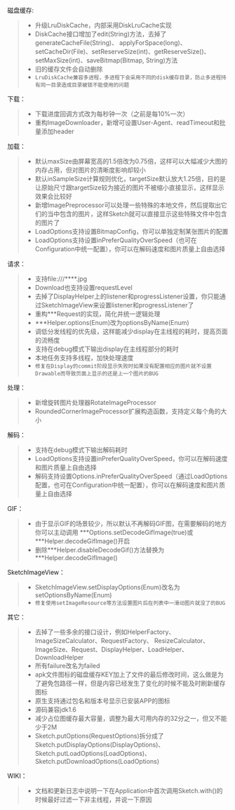 磁盘缓存:
>* 升级LruDiskCache，内部采用DiskLruCache实现
>* DiskCache接口增加了edit(String)方法，去掉了generateCacheFile(String)、
applyForSpace(long)、setCacheDir(File)、setReserveSize(int)、getReserveSize()、
setMaxSize(int)、saveBitmap(Bitmap, String)方法
>* 旧的缓存文件会自动删除
>* `LruDiskCache兼容多进程，多进程下会采用不同的disk缓存目录，防止多进程持有同一目录造成目录被锁不能使用的问题`

下载：
>* 下载进度回调方式改为每秒钟一次（之前是每10%一次）
>* 重构ImageDownloader，新增可设置User-Agent、readTimeout和批量添加header

加载：
>* 默认maxSize由屏幕宽高的1.5倍改为0.75倍，这样可以大幅减少大图的内存占用，但对图片的清晰度影响却较小
>* 默认inSampleSize计算规则优化，targetSize默认放大1.25倍，目的是让原始尺寸跟targetSize较为接近的图片不被缩小直接显示，这样显示效果会比较好
>* 新增ImagePreprocessor可以处理一些特殊的本地文件，然后提取出它们的当中包含的图片，这样Sketch就可以直接显示这些特殊文件中包含的图片了
>* LoadOptions支持设置BitmapConfig，你可以单独定制某张图片的配置
>* LoadOptions支持设置inPreferQualityOverSpeed（也可在Configuration中统一配置），你可以在解码速度和图片质量上自由选择

请求：
>* 支持file:///****.jpg
>* Download也支持设置requestLevel
>* 去掉了DisplayHelper上的listener和progressListener设置，你只能通过SketchImageView来设置listener和progressListener了
>* 重构\***Request的实现，简化并统一逻辑处理
>* \***Helper.options(Enum)改为optionsByName(Enum)
>* 调低分发线程的优先级，这样能减少display在主线程的耗时，提高页面的流畅度
>* 支持在debug模式下输出display在主线程部分的耗时
>* 本地任务支持多线程，加快处理速度
>* `修复在Display的commit阶段显示失败时如果没有配置相应的图片就不设置Drawable而导致页面上显示的还是上一个图片的BUG`

处理：
>* 新增旋转图片处理器RotateImageProcessor
>* RoundedCornerImageProcessor扩展构造函数，支持定义每个角的大小

解码：
>* 支持在debug模式下输出解码耗时
>* LoadOptions支持设置inPreferQualityOverSpeed，你可以在解码速度和图片质量上自由选择
>* 解码支持设置Options.inPreferQualityOverSpeed（通过LoadOptions配置，也可在Configuration中统一配置），你可以在解码速度和图片质量上自由选择

GIF：
>* 由于显示GIF的场景较少，所以默认不再解码GIF图，在需要解码的地方你可以主动调用 ***Options.setDecodeGifImage(true)或
***Helper.decodeGifImage()开启
>* 删除\***Helper.disableDecodeGif()方法替换为\***Helper.decodeGifImage()

SketchImageView：
>* SketchImageView.setDisplayOptions(Enum)改名为setOptionsByName(Enum)
>* `修复使用setImageResource等方法设置图片后在列表中一滑动图片就没了的BUG`

其它：
>* 去掉了一些多余的接口设计，例如HelperFactory、ImageSizeCalculator、RequestFactory、
ResizeCalculator、ImageSize、Request、DisplayHelper、LoadHelper、DownloadHelper
>* 所有failure改名为failed
>* apk文件图标的磁盘缓存KEY加上了文件的最后修改时间，这么做是为了避免包路径一样，但是内容已经发生了变化的时候不能及时刷新缓存图标
>* 原生支持通过包名和版本号显示已安装APP的图标
>* 源码兼容jdk1.6
>* 减少占位图缓存最大容量，调整为最大可用内存的32分之一，但又不能少于2M
>* Sketch.putOptions(RequestOptions)拆分成了Sketch.putDisplayOptions(DisplayOptions)、
Sketch.putLoadOptions(LoadOptions)、Sketch.putDownloadOptions(LoadOptions)

WIKI：
>* 文档和更新日志中说明一下在Application中首次调用Sketch.with()的时候最好过滤一下非主线程，并说一下原因
